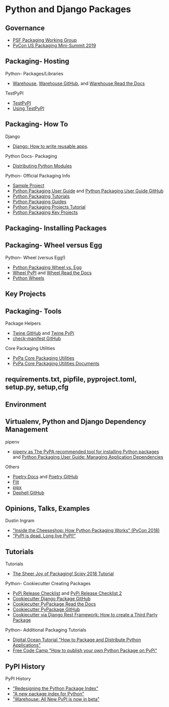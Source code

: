 # Python and Django Packages

<!--
https://pypi.org/project/keyring/ | keyring · PyPI

https://pypi.org/project/towncrier/

Checks
https://pypi.org/project/check-manifest/
https://github.com/jwodder/check-wheel-contents | jwodder/check-wheel-contents: Check your wheels have the right contents

https://pypi.org/classifiers/ | Classifiers · PyPI
https://packaging.python.org/tutorials/packaging-projects/#classifiers | Packaging Python Projects — Python Packaging User Guide
https://www.python.org/dev/peps/pep-0301/#distutils-trove-classification | PEP 301 -- Package Index and Metadata for Distutils | Python.org

Twine
https://readthedocs.org/projects/twine/downloads/pdf/latest/ | Twine Documentation

Setuptools
https://setuptools.readthedocs.io/en/latest/setuptools.html | Building and Distributing Packages with Setuptools — setuptools 45.2.0 documentation

https://docs.python.org/3/tutorial/modules.html#packages | 6. Modules — Python 3.7.3rc1 documentation

https://docs.python.org/3/distutils/introduction.html | 1. An Introduction to Distutils — Python 3.6.4rc1 documentation
https://docs.python.org/3/distutils/setupscript.html | 2. Writing the Setup Script — Python 3.6.4rc1 documentation
https://docs.python.org/3.1/distutils/uploading.html | 7. Uploading Packages to the Package Index — Python v3.1.5 documentation
https://docs.python.org/3.6/distutils/packageindex.html#package-index | 6. The Python Package Index (PyPI) — Python 3.6.4rc1 documentation
https://docs.python.org/3/distutils/sourcedist.html | 4. Creating a Source Distribution — Python 3.6.4rc1 documentation

https://docs.python.org/3/distutils/configfile.html | 3. Writing the Setup Configuration File — Python 3.8.1rc1 documentation
https://docs.python.org/3/install/index.html#inst-config-syntax | Installing Python Modules (Legacy version) — Python 3.8.1rc1 documentation

https://packaging.python.org/tutorials/distributing-packages/#project-urls

https://stackoverflow.com/questions/5280906/difference-between-binary-release-and-source-release | Difference between Binary release and source release? - Stack Overflow

Pinax
https://pypi.org/project/django-utils/ | django-utils · PyPI
https://docs.python.org/3/library/distutils.html | distutils — Building and installing Python modules — Python 3.8.1 documentation

Virtualenv
https://twitter.com/IanLee1521/status/1260437446728331268

pip Study
https://twitter.com/bernardtyers/status/1236039617222230017

TOML
https://snarky.ca/what-the-heck-is-pyproject-toml/ | What the heck is pyproject.toml?
https://github.com/carlosperate/awesome-pyproject | carlosperate/awesome-pyproject: An Awesome List of projects using the pyproject.toml Python configuration file.


Kenneth
https://docs.python-guide.org/shipping/packaging/ | Packaging Your Code — The Hitchhiker's Guide to Python
https://docs.python-guide.org/shipping/freezing/#freezing-your-code-ref | Freezing Your Code — The Hitchhiker's Guide to Python

PyPI Quick Start Guide
https://github.com/pypa/packaging.python.org/issues/688
https://twitter.com/mariatta/status/1218232806163107841
https://twitter.com/brettsky/status/1218293642877534209
https://github.com/pypa/gh-action-pypi-publish/issues/2 | Add a usage guide to packaging.python.org · Issue #2 · pypa/gh-action-pypi-publish

https://twitter.com/di_codes/status/1253166894158417926 | Dustin Ingram on Twitter: "Today we merged support on @pypi for PEP 592, adding the ability to "yank" releases, and for installers to determine which releases have been "yanked"! Nice! ...but, uh, what is a "yanked" release, you might ask? (1\11)" / Twitter

Scam
urllib3
https://twitter.com/snyksec/status/1236755073499357185
https://twitter.com/webology/status/1202238650416807936 | ❄☃ Jeff Triplett 🎄 on Twitter: "🚨 PSA: Python friends, please doublecheck if you accidentally have "python3-dateutil" (THREE) and/or "jeIlyfish" installed. They attempt to steal your GPG and SSH keys. https://t.co/OcfL165pXA" / Twitter


https://twitter.com/brettsky/status/1216051044095946752
https://twitter.com/VictorStinner/status/1216061972543868929
https://github.com/vstinner/pyperf/blob/master/setup.py

Requirements pinning
https://twitter.com/webology/status/1238674042338652161
-->


## Governance

* [PSF Packaging Working Group](https://wiki.python.org/psf/PackagingWG)
* [PyCon US Packaging Mini-Summit 2019](https://discuss.python.org/t/pycon-us-packaging-mini-summit-2019/833)

<!--
Packaging Summit
https://mail.python.org/archives/list/distutils-sig@python.org/thread/ZEZNY2MCUN3S3JGUFF6U6OWVEOKW2UAF/
https://mobile.twitter.com/pradyunsg/status/1224789432504475649

https://www.python.org/dev/peps/pep-0566/ | PEP 566 -- Metadata for Python Software Packages 2.1 | Python.org
https://www.python.org/dev/peps/pep-0496/ | PEP 496 -- Environment Markers | Python.org
https://www.python.org/dev/peps/pep-0508/#id23 | PEP 508 -- Dependency specification for Python Software Packages | Python.org

https://www.python.org/dev/peps/pep-0427/ | PEP 427 -- The Wheel Binary Package Format 1.0 | Python.org
https://www.python.org/dev/peps/pep-0438/ | PEP 438 -- Transitioning to release-file hosting on PyPI | Python.org
https://www.python.org/dev/peps/pep-0440/ | PEP 440 -- Version Identification and Dependency Specification | Python.org
https://www.python.org/dev/peps/pep-0517/

https://www.python.org/dev/peps/pep-0394/#recommendation
-->

## Packaging- Hosting

Python- Packages/Libraries
* [Warehouse](https://pypi.org), [Warehouse GitHub](https://github.com/pypa/warehouse), and [Warehouse Read the Docs](https://warehouse.readthedocs.io)
 
TestPyPI
* [TestPyPI](https://test.pypi.org)
* [Using TestPyPI](https://packaging.python.org/guides/using-testpypi)

## Packaging- How To

Django
* [Django: How to write reusable apps](https://docs.djangoproject.com/en/3.0/intro/reusable-apps/).

Python Docs- Packaging
* [Distributing Python Modules](https://docs.python.org/3/distributing/index.html)

Python- Official Packaging Info
* [Sample Project](https://github.com/pypa/sampleproject)
* [Python Packaging User Guide](https://packaging.python.org) and [Python Packaging User Guide GitHub](https://github.com/pypa/python-packaging-user-guide) 
* [Python Packaging Tutorials](https://packaging.python.org/tutorials) 
* [Python Packaging Guides](https://packaging.python.org/guides) 
* [Python Packaging Projects Tutorial](https://packaging.python.org/tutorials/packaging-projects)  
* [Python Packaging Key Projects](https://packaging.python.org/key_projects)

<!--
https://packaging.python.org/overview/ | An Overview of Packaging for Python — Python Packaging User Guide
https://packaging.python.org/glossary/ | Glossary — Python Packaging User Guide

https://packaging.python.org/tutorials/distributing-packages/ | Packaging and distributing projects
-->

## Packaging- Installing Packages

<!--
https://packaging.python.org/tutorials/installing-packages/

https://packaging.python.org/glossary/#term-version-specifier

https://pip.pypa.io/en/latest/reference/pip_install/#pip-install
https://pip.pypa.io/en/latest/user_guide/#requirements-files
https://setuptools.readthedocs.io/en/latest/pkg_resources.html#requirement-objects

https://packaging.python.org/glossary/#term-requirement-specifier
https://www.python.org/dev/peps/pep-0440/
https://www.python.org/dev/peps/pep-0440/#version-specifiers

https://pypi.org/classifiers/ | Classifiers · PyPI
https://packaging.python.org/specifications/core-metadata/#description-content-type-optional | Core metadata specifications — Python Packaging User Guide
-->

## Packaging- Wheel versus Egg

Python- Wheel (versus Egg!)
* [Python Packaging Wheel vs. Egg](http://python-packaging-user-guide.readthedocs.io/discussions/wheel-vs-egg)
* [Wheel PyPI](https://pypi.org/project/wheel) and [Wheel Read the Docs](http://wheel.readthedocs.org)
* [Python Wheels](http://pythonwheels.com)

<!--
Wheels
https://github.com/pypa/wheel
https://packaging.python.org/guides/distributing-packages-using-setuptools/#wheels | Packaging and distributing projects — Python Packaging User Guide
https://packaging.python.org/tutorials/packaging-projects/#wheels | Packaging Python Projects — Python Packaging User Guide
https://pip.pypa.io/en/stable/reference/pip_wheel
-->

## Key Projects

<!--
https://docs.python.org/3/distutils/setupscript.html | 2. Writing the Setup Script — Python 3.8.1 documentation
https://en.wikipedia.org/wiki/Setuptools
https://pypi.org/project/setuptools/
https://setuptools.readthedocs.io/en/latest/setuptools.html | Building and Distributing Packages with Setuptools — setuptools 45.0.0 documentation

https://packaging.python.org/guides/distributing-packages-using-setuptools/ | Packaging and distributing projects — Python Packaging User Guide

https://packaging.python.org/key_projects/#setuptools | Project Summaries — Python Packaging User Guide
https://packaging.python.org/key_projects/#distutils

https://packaging.python.org/key_projects/#wheel | Project Summaries — Python Packaging User Guide
https://packaging.python.org/guides/distributing-packages-using-setuptools/#wheels
https://packaging.python.org/guides/distributing-packages-using-setuptools/#universal-wheels
-->

## Packaging- Tools

Package Helpers
* [Twine GitHub](https://github.com/pypa/twine) and [Twine PyPi](https://pypi.python.org/pypi/twine)
* [check-manifest GitHub](https://github.com/mgedmin/check-manifest)

Core Packaging Utilities
* [PyPa Core Packaging Utilities](https://github.com/pypa/packaging)  
* [PyPa Core Packaging Utilities Documents](https://packaging.pypa.io) 

## requirements.txt, pipfile, pyproject.toml, setup.py, setup,cfg

<!--
PEP 517 and 518 in Plain English
https://medium.com/@grassfedcode/pep-517-and-518-in-plain-english-47208ca8b7a6
https://www.python.org/dev/peps/pep-0517/
https://www.python.org/dev/peps/pep-0518/

pyproject.toml : the future of Python packaging
https://testandcode.com/52

Options
The difference between setup.py (pyproject.toml) and requirements.txt (Pipfile) #27
https://github.com/pypa/pipfile/issues/27
https://packaging.python.org/discussions/install-requires-vs-requirements/ | install_requires vs requirements files — Python Packaging User Guide
https://pip.pypa.io/en/stable/user_guide/#requirements-files
https://docs.pipenv.org/advanced/#pipfile-vs-setup-py
https://github.com/pypa/pipfile
https://github.com/pypa/pipfile#the-concept

https://mobile.twitter.com/brettsky/status/1246233334482489344 | Brett Cannon on Twitter: "🎉 Once TOML reaches 1.0 I will start a conversation about getting a parser into the stdlib https://t.co/B4mxWO47BU" / Twitter

pyproject.toml
https://www.python.org/dev/peps/pep-0518/ | PEP 518 -- Specifying Minimum Build System Requirements for Python Projects | Python.org
https://snarky.ca/clarifying-pep-518/ | Clarifying PEP 518 (a.k.a. pyproject.toml)
https://en.wikipedia.org/wiki/TOML | TOML - Wikipedia
https://gitlab.com/pycqa/flake8/issues/428#note_154743215 | pyproject.toml (PEP 518) support (#428) · Issues · PyCQA / flake8 · GitLab
https://news.ycombinator.com/item?id=17110882 | pyproject.toml isn't another way to specify dependencies for Python code. The l... | Hacker News
https://github.com/psf/black/blob/master/pyproject.toml | black/pyproject.toml at master · psf/black
-->

## Environment

<!--
https://github.com/cans/gitvenv
https://direnv.net/ | direnv – unclutter your .profile | direnv

direnv
https://twitter.com/webology/status/1249711305851916290 | Jeff says, "wash your hands" 🧼👏 on Twitter: "@carltongibson Please use https://t.co/r85QZqhspb It will save you from having project env variables leak into another too. Five stars. Use it for a day or two and you'll thank me later." / Twitter
https://twitter.com/webology/status/1249711521070014464 | Jeff says, "wash your hands" 🧼👏 on Twitter: "PSA: Use direnv. Just use it. It'll save you frustrating and accidentally env leakage. https://t.co/r85QZqhspb https://t.co/1YzNPaNlmg" / Twitter

Kenneth
https://github.com/inishchith/autoenv
-->

## Virtualenv, Python and Django Dependency Management

pipenv
* [pipenv as The PyPA recommended tool for installing Python packages](https://packaging.python.org/guides/tool-recommendations/) and [Python Packaging User Guide: Managing Application Dependencies](https://packaging.python.org/tutorials/managing-dependencies/#managing-dependencies)

Others
* [Poetry Docs](https://python-poetry.org/docs/) and [Poetry GitHub](https://github.com/python-poetry)
* [Flit](https://flit.readthedocs.io/en/latest/)
* [pipx](https://pipxproject.github.io/pipx/)
* [Dephell GitHub](https://github.com/dephell/dephell)

<!--
https://packaging.python.org/tutorials/installing-packages/#creating-and-using-virtual-environments

venv, virtualenv and pyenv
https://docs.python-guide.org/dev/virtualenvs/ | Pipenv & Virtual Environments — The Hitchhiker's Guide to Python

https://github.com/pyenv/pyenv-virtualenv | pyenv/pyenv-virtualenv: a pyenv plugin to manage virtualenv (a.k.a. python-virtualenv)
https://github.com/pyenv/pyenv-update

pyenv
https://twitter.com/webology/status/1206676626311917568 | ❄☃ Jeff Triplett 🎄🔔 on Twitter: "Same. If you run macOS and develop with Python, pyenv is the way to go IMO. https://t.co/9sy5GBtGIw" / Twitter
https://twitter.com/webology/status/1199446555809460231 | 🍂 Jeff Triplett 🍂 on Twitter: "🐍 This is a great resource. 🐳 I'd love to see a 4th Docker version. 🎉 If you use macOS, I highly, highly recommend using pyenv to manage your Python version of you. It's on my "just use it" list when I work with any level of dev. https://t.co/R6uPyFbJDr" / Twitter
https://www.marc-richter.info/using-pyenv-to-manage-your-python-interpreters/ | Using pyenv to manage your Python interpreters - Marc Richter's personal site

https://packaging.python.org/tutorials/managing-dependencies/ | Managing Application Dependencies — Python Packaging User Guide

pip grant
https://mobile.twitter.com/di_codes/status/1193980331004743680

pip
https://pip.pypa.io/en/stable/reference/pip_install/ | pip install — pip 19.3.1 documentation
https://pip.pypa.io/en/stable/reference/pip_install/#editable-installs | pip install — pip 18.1 documentation
https://pip.readthedocs.io/en/latest/user_guide/#user-installs | User Guide — pip 19.1.dev0 documentation
https://pypi.org/project/pip/ | pip · PyPI

Pip problem
https://github.com/pypa/pip/issues/7531#issuecomment-576686251 | Release 20.0 · Issue #7531 · pypa/pip

https://github.com/jazzband/pip-tools | jazzband/pip-tools: A set of tools to keep your pinned Python dependencies fresh.

https://github.com/pypa/pipenv/issues/4058 | If this project is dead, just tell us · Issue #4058 · pypa/pipenv
https://twitter.com/ordanisanchez/status/1242953101969104896

https://www.youtube.com/watch?v=GBQAKldqgZs | Kenneth Reitz - Pipenv: The Future of Python Dependency Management - PyCon 2018 - YouTube
http://www.kennethreitz.org/essays/a-better-pip-workflow
https://pipenv.readthedocs.io/en/latest/ | Pipenv: Python Dev Workflow for Humans — pipenv 8.3.2 documentation
https://github.com/pypa/pipenv | kennethreitz/pipenv: Python Development Workflow for Humans.

pipenv
https://twitter.com/simonw/status/1211735682135101440 | Simon Willison on Twitter: "@llanga @webology That's the main reason I use pipenv - it keeps my virtual environments outside Dropbox for me" / Twitter

Criticism of Poetry
https://mobile.twitter.com/hynek/status/1226240842429616135

https://python-poetry.org/docs/pyproject/
https://black.readthedocs.io/en/stable/pyproject_toml.html

https://pyup.io/ | Manage your Python dependencies with pyup.io
http://www.pyinstaller.org/ | Welcome to PyInstaller official website — PyInstaller
-->

## Opinions, Talks, Examples

Dustin Ingram
* ["Inside the Cheeseshop: How Python Packaging Works" (PyCon 2018)](https://dustingram.com/talks/2018/10/23/inside-the-cheeseshop)
* ["PyPI is dead. Long live PyPI!"](https://dustingram.com/articles/2018/04/16/pypi-is-dead-long-live-pypi)

<!--
DjangoCon Europe 2017 Vinta
https://www.youtube.com/watch?v=AMg4Iind90Q | (1) "Qualities of great reusable Django apps" by Flávio Juvenal da Silva Junior - YouTube
https://docs.google.com/presentation/d/1yapK1hYt8f64ztLCc7yFpCI4RG1vTMLhqwZ6cUBZIvI/edit#slide=id.p | Qualities of great reusable Django apps - DjangoCon Europe 2017 - Google Slides
https://www.vinta.com.br/blog/2017/djangocon-europe-2017-was-awesome/ | DjangoCon Europe 2017 was awesome! – Vinta Software

Sample project
https://github.com/crwilcox/my-pypi-package | crwilcox/my-pypi-package: A sample package to publish to pypi that uses circleci for CI and nox for test automation
https://github.com/crwilcox/my-pypi-package/blob/master/.circleci/config.yml | my-pypi-package/config.yml at master · crwilcox/my-pypi-package
https://speakerdeck.com/crwilcox/pycon-2019-shipping-your-first-python-package-and-automating-future-publishing?slide=14 | PyCon 2019 - Shipping your first Python package and automating future publishing - Speaker Deck
https://www.youtube.com/watch?v=P3dY3uDmnkU | Chris Wilcox - Shipping your first Python package and automating future publishing - PyCon 2019 - YouTube

https://www.youtube.com/watch?v=AQsZsgJ30AE
https://www.youtube.com/watch?v=EdD6Ifjlle4 | DjangoCon US 2018 - Packaging Django Apps for Distribution on PyPI by Laura Hampton - YouTube
https://www.youtube.com/watch?time_continue=1&v=QgZ7qv4Cd0Y | How To Publish A Package On PyPI - YouTube
-->

<!--
The Packaging Gradient
https://www.youtube.com/watch?v=iLVNWfPWAC8

https://www.bernat.tech/pep-517-and-python-packaging/ | The state of Python Packaging - package types
https://github.com/gaborbernat/pugs | gaborbernat/pugs: random pug quote provider
https://github.com/ipfs/package-managers/issues/56 | Interesting academic papers related to package management · Issue #56 · ipfs/package-managers

Epic Python packaging thread
https://twitter.com/zooba/status/1236440987054063616

https://twitter.com/di_codes/status/1137014821923241986 | Dustin Ingram on Twitter: "Ask anyone about packaging, and they'll tell you the same thing: "it sucks". Now, I don't think it sucks. I think it's challenging, hard to grasp, complicated, has some rough edges, has a lot of historical baggage. I think it was built by people, and people aren't perfect. 5/16"
-->

## Tutorials

Tutorials
* [The Sheer Joy of Packaging! Scipy 2018 Tutorial](https://python-packaging-tutorial.readthedocs.io/en/latest)

Python- Cookiecutter Creating Packages
* [PyPi Release Checklist](https://gist.github.com/audreyr/5990987) and [PyPi Release Checklist 2](https://gist.github.com/audreyr/9f1564ea049c14f682f4)
* [Cookiecutter Django Package GitHub](https://github.com/pydanny/cookiecutter-djangopackage)
* [Cookiecutter PyPackage Read the Docs](https://cookiecutter.readthedocs.org/en/latest)
* [Cookiecutter PyPackage GitHub](https://github.com/audreyr/cookiecutter-pypackage)
* [Cookiecutter via Django Rest Framework: How to create a Third Party Package](http://www.django-rest-framework.org/topics/third-party-resources)

Python- Additional Packaging Tutorials
* [Digital Ocean Tutorial "How to Package and Distribute Python Applications"](https://www.digitalocean.com/community/tutorials/how-to-package-and-distribute-python-applications) 
* [Free Code Camp "How to publish your own Python Package on PyPi"](https://medium.freecodecamp.org/how-to-publish-a-pyton-package-on-pypi-a89e9522ce24)

<!--
https://realpython.com/pypi-publish-python-package/
-->

## PyPI History

PyPI History
* ["Redesigning the Python Package Index"](http://pyfound.blogspot.com/2018/08/redesigning-python-package-index.html)
* ["A new package index for Python"](https://lwn.net/Articles/751458/)
* ["Warehouse: All New PyPI is now in beta"](http://pyfound.blogspot.com/2018/03/warehouse-all-new-pypi-is-now-in-beta.html)


<!--
https://wiki.python.org/moin/CheeseShop | CheeseShop - Python Wiki

https://wiki.python.org/moin/Distutils | Distutils - Python Wiki

Issues
https://github.com/pypa/warehouse/issues
https://github.com/pypa/packaging-problems/issues | Issues · pypa/packaging-problems
https://github.com/pypa/pypi-support

https://github.com/pypa/integration-test | pypa/integration-test: ensure core packaging tools work well with each other
-->

<!--
https://twitter.com/ncoghlan_dev/status/1146177537497714688 | Nick Coghlan on Twitter: "You won't settle that debate easily: https://t.co/62cgLT9f1w :)… "

https://twitter.com/di_codes/status/1135628015147388928 | Dustin Ingram on Twitter: "Ever wondered what is going on when you `pip install numpy` and it downloads some file with a name like `numpy-1.16.4-cp37-cp37m-manylinux1_x86_64.whl `? This is a built distribution, and @brettsky just published a great explanation of what every part of that filename means.… https://t.co/yJAXS13a2J"
https://snarky.ca/the-challenges-in-designing-a-library-for-pep-425/ | The challenges in designing a library for PEP 425 (aka wheel tags)

New- Packaging
https://pydist.com/blog/distributions-vs-releases | PyDist – Blog

https://docs.travis-ci.com/user/deployment/pypi/ | PyPI deployment - Travis CI
-->

<!--
https://twitter.com/pypi_updates2 | PyPI Recent Updates (@pypi_updates2) | Twitter

https://twitter.com/di_codes/status/1097217474603438080 | Dustin Ingram @ PyCaribbean on Twitter: "First you just have to understand all these things... 🤐… "

Tutorials
http://the-hitchhikers-guide-to-packaging.readthedocs.io/en/latest/contributing.html | Contribute Your Package to the World — The Hitchhiker's Guide to Packaging 1.0 documentation

https://pythonhosted.org/setuptools/formats.html
https://pythonhosted.org/an_example_pypi_project/setuptools.html

https://blog.jetbrains.com/pycharm/2017/05/how-to-publish-your-package-on-pypi/ | How to Publish Your Package on PyPI | PyCharm Blog
https://tom-christie.github.io/articles/pypi/ | Uploading to PyPI – Tom Christie

https://github.com/twoscoops/Creating-and-Distributing-Python-Packages | twoscoops/Creating-and-Distributing-Python-Packages
https://courses.twoscoopspress.com/courses/take/creating-and-distributing-python-packages | Two Scoops Press

Seeking a new maintainer for packaging.python.org and Twine.
https://mail.python.org/archives/list/distutils-sig@python.org/thread/M7VRNT5KP4YQ6UPVI4MN4IIWM2Z3IXCH/

PyPI
Improvements
https://pythoninsider.blogspot.com/2019/05/use-two-factor-auth-to-improve-your.html | Python Insider: Use two-factor auth to improve your PyPI account's security
https://packaging.python.org/guides/making-a-pypi-friendly-readme/ | Making a PyPI-friendly README — Python Packaging User Guide

New PyPI
https://packaging.python.org/guides/migrating-to-pypi-org/ | Migrating to PyPI.org — Python Packaging User Guide
http://pyfound.blogspot.com/2018/02/python-package-maintainers-help-test.html | Python Software Foundation News: Python package maintainers, help test the new PyPI!
https://docs.google.com/forms/d/e/1FAIpQLSczrATlexkR1_gBt727eGnc05FCt-75Mx2usMq1wvCm_cLddg/viewform | Conducting user tests on PyPI
https://gist.github.com/nlhkabu/a0b1ae0016a2641f6b79d9ace9110403 | Recruiting User Testers for PyPI
https://docs.google.com/forms/d/e/1FAIpQLSfABpsRcVYt7RDJEsbL_2CnyH-IKXRCRwaBhCm4sYnNI6yB3A/viewform | Buy a feature
http://whoisnicoleharris.com/2018/05/17/warehouse-accessibility.html

https://status.python.org/incidents/1y1f44q6srh2 | Python Infrastructure Status - Next Generation PyPI Rollout
PyPI Translations
https://twitter.com/nlhkabu/status/1176378129012727808

Package Stats
* ["How to get PyPI download statistics"](https://kirankoduru.github.io/python/pypi-stats.html)

https://bigquery.cloud.google.com/table/the-psf:pypi.downloads | Google BigQuery
https://mail.python.org/pipermail/distutils-sig/2013-June/021344.html | [Distutils] Download Counts on PyPI
-->
